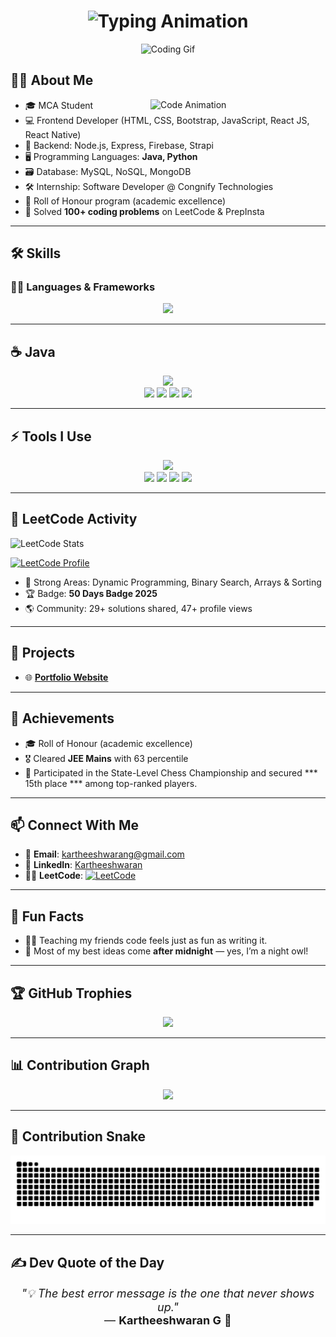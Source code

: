 <h1 align="center">
  <img src="https://readme-typing-svg.herokuapp.com?font=Fira+Code&weight=600&size=28&pause=1000&color=9B59B6&center=true&vCenter=true&width=700&lines=👋+Hey!+I'm+Kartheeshwaran+G;💻+Full+Stack+Developer;🚀+Tech+Explorer+%26+Innovator;🎯+Problem+Solver+on+LeetCode" alt="Typing Animation" />
</h1>

<p align="center">
  <img src="https://media.giphy.com/media/qgQUggAC3Pfv687qPC/giphy.gif" width="400" alt="Coding Gif"/>
</p>


## 🙋‍♂️ About Me  

<img align="right" src="https://media.giphy.com/media/VTtANKl0beDFQRLDTh/giphy.gif" width="280" alt="Code Animation"/>

- 🎓 MCA Student  
- 💻 Frontend Developer (HTML, CSS, Bootstrap, JavaScript, React JS, React Native)  
- 🔁 Backend: Node.js, Express, Firebase, Strapi  
- 🖥️ Programming Languages: **Java, Python**  
- 🗃️ Database: MySQL, NoSQL, MongoDB  
- 🛠 Internship: Software Developer @ Congnify Technologies  
- 🏅 Roll of Honour program (academic excellence)  
- 🧠 Solved **100+ coding problems** on LeetCode & PrepInsta  

---


## 🛠 Skills  

### 👨‍💻 Languages & Frameworks  
<p align="center">
  <img src="https://skillicons.dev/icons?i=html,css,js,react,nextjs,nodejs,express,mysql,firebase,r,python" />
</p>

---

## ☕ Java   
<p align="center">
  <img src="https://skillicons.dev/icons?i=java" />
  <br/>
  <img src="https://img.shields.io/badge/Framework-SpringBoot-6DB33F?style=for-the-badge&logo=springboot&logoColor=white" />
  <img src="https://img.shields.io/badge/Library-Hibernate-59666C?style=for-the-badge&logo=hibernate&logoColor=white" />
  <img src="https://img.shields.io/badge/Build-Maven-C71A36?style=for-the-badge&logo=apachemaven&logoColor=white" />
  <img src="https://img.shields.io/badge/Database-MySQL-4479A1?style=for-the-badge&logo=mysql&logoColor=white" />
</p>

---

## ⚡ Tools I Use  
<p align="center">
  <img src="https://skillicons.dev/icons?i=vscode,git,github,postman,aws" /><br/>
  <img src="https://img.shields.io/badge/RStudio-75AADB?style=for-the-badge&logo=rstudio&logoColor=white" />
  <img src="https://img.shields.io/badge/CorelDRAW-00A500?style=for-the-badge&logo=coreldraw&logoColor=white" />
  <img src="https://img.shields.io/badge/Blender-F5792A?style=for-the-badge&logo=blender&logoColor=white" />
  <img src="https://img.shields.io/badge/MS%20Office-D83B01?style=for-the-badge&logo=microsoftoffice&logoColor=white" />
</p>

---

## 🧩 LeetCode Activity  

![LeetCode Stats](https://leetcard.jacoblin.cool/kartheesh_18?theme=dark&font=Source%20Code%20Pro&ext=heatmap)

[![LeetCode Profile](https://img.shields.io/badge/LeetCode-Profile-FFA116?logo=leetcode&logoColor=black&style=for-the-badge)](https://leetcode.com/u/kartheesh_18/)

- 🔑 Strong Areas: Dynamic Programming, Binary Search, Arrays & Sorting  
- 🏆 Badge: **50 Days Badge 2025**  
- 🌎 Community: 29+ solutions shared, 47+ profile views  

---

## 🚀 Projects  
- 🌐 **[Portfolio Website](https://kartheeshmca.github.io/My_Portfolio/)**  

---

## 🏅 Achievements  
- 🎓 Roll of Honour (academic excellence)  
- 🎖 Cleared **JEE Mains** with 63 percentile  
- 🧩 Participated in the State-Level Chess Championship and secured *** 15th place *** among top-ranked players. 

---

## 📫 Connect With Me  

- 📧 **Email**: kartheeshwarang@gmail.com  
- 🔗 **LinkedIn**: [Kartheeshwaran](https://www.linkedin.com/in/kartheeshwaran-g-18v)  
- 🧑‍💻 **LeetCode**: [![LeetCode](https://img.shields.io/badge/kartheesh_18-FFA116?style=for-the-badge&logo=leetcode&logoColor=black)](https://leetcode.com/u/kartheesh_18/)  

---

## 🎉 Fun Facts  
- 🧑‍🏫 Teaching my friends code feels just as fun as writing it.  
- 🌙 Most of my best ideas come **after midnight** — yes, I’m a night owl!  

---

## 🏆 GitHub Trophies  
<p align="center">
  <img src="https://github-profile-trophy.vercel.app/?username=Kartheeshmca&theme=radical&no-frame=true&margin-w=15" />
</p>

---

## 📊 Contribution Graph  
<p align="center">
  <img src="https://github-readme-activity-graph.vercel.app/graph?username=Kartheeshmca&theme=github-dark&bg_color=0d1117&color=58a6ff&line=00f5a0&point=f5a623&area=true&hide_border=true" />
</p>

---

## 🐍 Contribution Snake  
<p align="center">
  <img src="https://github.com/Platane/snk/raw/output/github-contribution-grid-snake.svg" alt="snake gif" />
</p>

---

## ✍️ Dev Quote of the Day  
<p align="center" style="font-size:18px;">
  <em>"💡 The best error message is the one that never shows up."</em><br/>
  — <strong>Kartheeshwaran G</strong> 🚀
</p>

